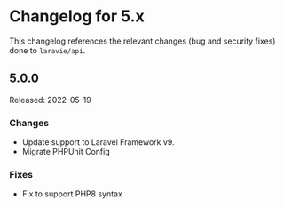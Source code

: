# Changelog for 5.x

This changelog references the relevant changes (bug and security fixes) done to `laravie/api`.

## 5.0.0

Released: 2022-05-19

### Changes

* Update support to Laravel Framework v9.
* Migrate PHPUnit Config

### Fixes

* Fix to support PHP8 syntax
